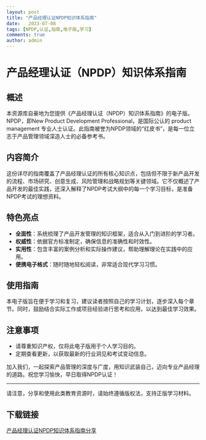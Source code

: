 ```yaml
---
layout: post
title: "产品经理认证NPDP知识体系指南"
date:   2023-07-08
tags: [NPDP,认证,指南,电子版,学习]
comments: true
author: admin
---
```

# 产品经理认证（NPDP）知识体系指南

## 概述

本资源库自豪地为您提供《产品经理认证（NPDP）知识体系指南》的电子版。NPDP，即New Product Development Professional，是国际公认的 product management 专业人士认证。此指南被誉为NPDP领域的“红皮书”，是每一位立志于产品管理领域深造人士的必备参考书。

## 内容简介

这份详尽的指南覆盖了产品经理认证的所有核心知识点，包括但不限于新产品开发的流程、市场研究、创意生成、风险管理和战略规划等关键领域。它不仅概述了产品开发的最佳实践，还深入解释了NPDP考试大纲中的每一个学习目标，是准备NPDP考试的理想资料。

## 特色亮点

- **全面性**：系统梳理了产品开发管理的知识框架，适合从入门到进阶的学习者。
- **权威性**：依据官方标准制定，确保信息的准确性和时效性。
- **实用性**：包含丰富的案例分析和实际操作建议，帮助理解理论在实践中的应用。
- **便携电子格式**：随时随地轻松阅读，非常适合现代学习习惯。

## 使用指南

本电子版旨在便于学习和复习，建议读者按照自己的学习计划，逐步深入每个章节。同时，鼓励结合实际工作或项目经验进行思考和应用，以达到最佳学习效果。

## 注意事项

- 请尊重知识产权，仅将此电子版用于个人学习目的。
- 定期查看更新，以获取最新的行业洞见和考试变动信息。

加入我们，一起探索产品管理的深度与广度，用知识武装自己，迈向专业产品经理的道路。祝您学习愉快，早日取得NPDP认证！

---

请注意，分享和使用此类教育资源时，请始终遵循版权法，支持正版学习材料。

## 下载链接

[产品经理认证NPDP知识体系指南分享](https://pan.quark.cn/s/30b7c5477486)
